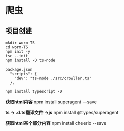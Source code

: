 # 爬虫

## 项目创建
```
mkdir worm-TS
cd worm-TS
npm init -y
tsc --init
npm install -D ts-node

package.json
  "scripts": {
    "dev": "ts-node ./src/crowller.ts"
  },

npm install typescript -D

```



**获取html内容**
npm install superagent --save

**ts -> .d.ts翻译文件 ->js**
npm install @types/superagent

**获取html某个部分内容**
npm install cheerio --save